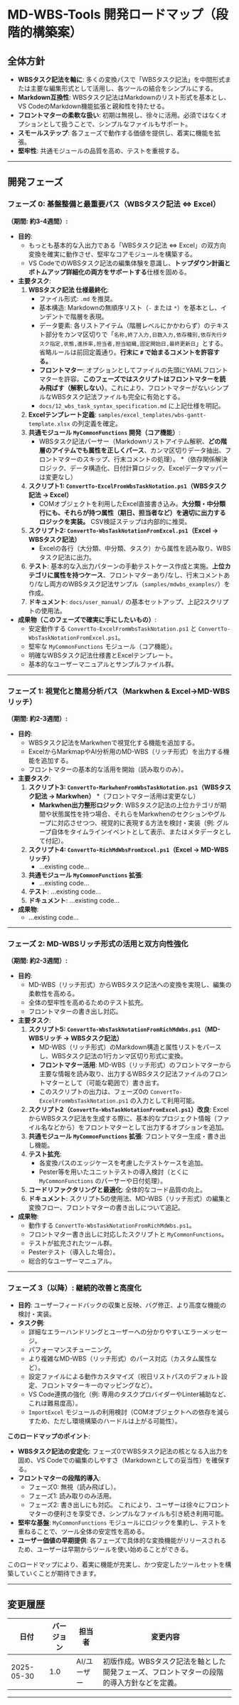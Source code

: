 # MD-WBS-Tools 開発ロードマップ（段階的構築案）

## 全体方針

* **WBSタスク記法を軸に**: 多くの変換パスで「WBSタスク記法」を中間形式または主要な編集形式として活用し、各ツールの結合をシンプルにする。
* **Markdown互換性**: WBSタスク記法はMarkdownのリスト形式を基本とし、VS CodeのMarkdown機能拡張と親和性を持たせる。
* **フロントマターの柔軟な扱い**: 初期は無視し、徐々に活用。必須ではなくオプションとして扱うことで、シンプルなファイルもサポート。
* **スモールステップ**: 各フェーズで動作する価値を提供し、着実に機能を拡張。
* **堅牢性**: 共通モジュールの品質を高め、テストを重視する。

---

## 開発フェーズ

### フェーズ 0: 基盤整備と最重要パス（WBSタスク記法 ⇔ Excel）

**（期間: 約3-4週間）:**

* **目的**:
  * もっとも基本的な入出力である「WBSタスク記法 ⇔ Excel」の双方向変換を確実に動作させ、堅牢なコアモジュールを構築する。
  * VS CodeでのWBSタスク記法の編集体験を意識し、**トップダウン計画とボトムアップ詳細化の両方をサポートする**仕様を固める。
* **主要タスク**:
    1. **WBSタスク記法 仕様最終化**:
        * ファイル形式: `.md` を推奨。
        * 基本構造: Markdownの無順序リスト（`-` または `*`）を基本とし、インデントで階層を表現。
        * データ要素: 各リストアイテム（階層レベルにかかわらず）のテキスト部分をカンマ区切りで「`名称,終了入力,日数入力,依存種別,依存先行タスク指定,状態,進捗率,担当者,担当組織,固定開始日,最終更新日`」とする。省略ルールは前回定義通り。**行末に `#` で始まるコメントを許容する。**
        * **フロントマター**: オプションとしてファイルの先頭にYAMLフロントマターを許容。**このフェーズではスクリプトはフロントマターを読み飛ばす（解釈しない）**。これにより、フロントマターがないシンプルなWBSタスク記法ファイルも完全に有効とする。
        * `docs/12_wbs_task_syntax_specification.md` に上記仕様を明記。
    2. **Excelテンプレート定義**: `samples/excel_templates/wbs-gantt-template.xlsx` の列定義を確定。
    3. **共通モジュール `MyCommonFunctions` 開発（コア機能）**:
        * WBSタスク記法パーサー（Markdownリストアイテム解釈、**どの階層のアイテムでも属性を正しくパース**、カンマ区切りデータ抽出、フロントマターのスキップ、行末コメントの処理）。
        *（依存関係解決ロジック、データ構造化、日付計算ロジック、Excelデータマッパーは変更なし）
    4. **スクリプト1: `ConvertTo-ExcelFromWbsTaskNotation.ps1`（WBSタスク記法 → Excel）**
        * COMオブジェクトを利用したExcel直接書き込み。**大分類・中分類行にも、それらが持つ属性（期日、担当者など）を適切に出力するロジックを実装。** CSV検証ステップは内部的に推奨。
    5. **スクリプト2: `ConvertTo-WbsTaskNotationFromExcel.ps1`（Excel → WBSタスク記法）**
        * Excelの各行（大分類、中分類、タスク）から属性を読み取り、WBSタスク記法に出力。
    6. **テスト**: 基本的な入出力パターンの手動テストケース作成と実施。**上位カテゴリに属性を持つケース**、フロントマターあり/なし、行末コメントあり/なし両方のWBSタスク記法サンプル（`samples/mdwbs_examples/`）を作成。
    7. **ドキュメント**: `docs/user_manual/` の基本セットアップ、上記2スクリプトの使用法。
* **成果物（このフェーズで確実に手にしたいもの）**:
  * 安定動作する `ConvertTo-ExcelFromWbsTaskNotation.ps1` と `ConvertTo-WbsTaskNotationFromExcel.ps1`。
  * 堅牢な `MyCommonFunctions` モジュール（コア機能）。
  * 明確なWBSタスク記法仕様書とExcelテンプレート。
  * 基本的なユーザーマニュアルとサンプルファイル群。

---

### フェーズ 1: 視覚化と簡易分析パス（Markwhen & Excel→MD-WBSリッチ）

**（期間: 約2-3週間）:**

* **目的**:
  * WBSタスク記法をMarkwhenで視覚化する機能を追加する。
  * ExcelからMarkmapやAI分析用のMD-WBS（リッチ形式）を出力する機能を追加する。
  * フロントマターの基本的な活用を開始（読み取りのみ）。
* **主要タスク**:
    1. **スクリプト3: `ConvertTo-MarkwhenFromWbsTaskNotation.ps1`（WBSタスク記法 → Markwhen）**
        *（フロントマター活用は変更なし）
        * **Markwhen出力整形ロジック**: WBSタスク記法の上位カテゴリが期間や状態属性を持つ場合、それらをMarkwhenのセクションやグループに対応させつつ、視覚的に表現する方法を検討・実装（例: グループ自体をタイムラインイベントとして表示、またはメタデータとして付記）。
    2. **スクリプト4: `ConvertTo-RichMdWbsFromExcel.ps1`（Excel → MD-WBSリッチ）**
        * ...existing code...
    3. **共通モジュール `MyCommonFunctions` 拡張**:
        * ...existing code...
    4. **テスト**: ...existing code...
    5. **ドキュメント**: ...existing code...
* **成果物**:
  * ...existing code...

---

### フェーズ 2: MD-WBSリッチ形式の活用と双方向性強化

**（期間: 約2-3週間）:**

* **目的**:
  * MD-WBS（リッチ形式）からWBSタスク記法への変換を実現し、編集の柔軟性を高める。
  * 全体の堅牢性を高めるためのテスト拡充。
  * フロントマターの書き出し対応。
* **主要タスク**:
    1. **スクリプト5: `ConvertTo-WbsTaskNotationFromRichMdWbs.ps1`（MD-WBSリッチ → WBSタスク記法）**
        * MD-WBS（リッチ形式）のMarkdown構造と属性リストをパースし、WBSタスク記法の1行カンマ区切り形式に変換。
        * **フロントマター活用**: MD-WBS（リッチ形式）のフロントマターから主要な情報を読み取り、出力するWBSタスク記法ファイルのフロントマターとして（可能な範囲で）書き出す。
        * このスクリプトの出力は、フェーズ0の `ConvertTo-ExcelFromWbsTaskNotation.ps1` の入力として利用可能。
    2. **スクリプト2（`ConvertTo-WbsTaskNotationFromExcel.ps1`）改良**: ExcelからWBSタスク記法を生成する際に、基本的なプロジェクト情報（ファイル名などから）をフロントマターとして出力するオプションを追加。
    3. **共通モジュール `MyCommonFunctions` 拡張**: フロントマター生成・書き出し機能。
    4. **テスト拡充**:
        * 各変換パスのエッジケースを考慮したテストケースを追加。
        * Pester等を用いたユニットテストの導入検討（とくに `MyCommonFunctions` のパーサーや日付処理）。
    5. **コードリファクタリングと最適化**: 全体的なコード品質の向上。
    6. **ドキュメント**: スクリプト5の使用法、MD-WBS（リッチ形式）の編集と変換フロー、フロントマターの書き出しについて追記。
* **成果物**:
  * 動作する `ConvertTo-WbsTaskNotationFromRichMdWbs.ps1`。
  * フロントマター書き出しに対応したスクリプトと `MyCommonFunctions`。
  * テストが拡充されたツール群。
  * Pesterテスト（導入した場合）。
  * 総合的なユーザーマニュアル。

---

### フェーズ 3（以降）: 継続的改善と高度化

* **目的**: ユーザーフィードバックの収集と反映、バグ修正、より高度な機能の検討・実装。
* **タスク例**:
  * 詳細なエラーハンドリングとユーザーへの分かりやすいエラーメッセージ。
  * パフォーマンスチューニング。
  * より複雑なMD-WBS（リッチ形式）のパース対応（カスタム属性など）。
  * 設定ファイルによる動作カスタマイズ（祝日リストパスのデフォルト設定、フロントマターキーのマッピングなど）。
  * VS Code連携の強化（例: 専用のタスクプロバイダーやLinter補助など、これは難易度高）。
  * `ImportExcel` モジュールの利用検討（COMオブジェクトへの依存を減らすため、ただし環境構築のハードルは上がる可能性）。

**このロードマップのポイント**:

* **WBSタスク記法の安定化**: フェーズ0でWBSタスク記法の核となる入出力を固め、VS Codeでの編集のしやすさ（Markdownとしての妥当性）を確保する。
* **フロントマターの段階的導入**:
  * フェーズ0: 無視（読み飛ばし）。
  * フェーズ1: 読み取りのみ活用。
  * フェーズ2: 書き出しにも対応。
    これにより、ユーザーは徐々にフロントマターの便利さを享受でき、シンプルなファイルも引き続き利用可能。
* **堅牢な基盤**: `MyCommonFunctions` モジュールにロジックを集約し、テストを重ねることで、ツール全体の安定性を高める。
* **ユーザー価値の早期提供**: 各フェーズで具体的な変換機能がリリースされるため、ユーザーは早期からツールを使い始めることができる。

このロードマップにより、着実に機能が充実し、かつ安定したツールセットを構築していくことが期待できます。

---

## 変更履歴

| 日付       | バージョン | 担当者      | 変更内容                                                                 |
|------------|------------|-------------|--------------------------------------------------------------------------|
| 2025-05-30 | 1.0        | AI/ユーザー | 初版作成。WBSタスク記法を軸とした開発フェーズ、フロントマターの段階的導入方針などを定義。 |

---
